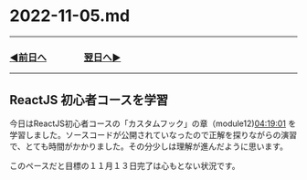 # 2022-11-05.md
  
---

### [◀️前日へ](https://github.com/yuasys/chatty-journal/blob/main/2022/11/2022-11-04.md)&emsp;&emsp;&emsp;&emsp;[翌日へ▶️](https://github.com/yuasys/chatty-journal/blob/main/2022/11/2022-11-06.md)

---

## ReactJS 初心者コースを学習

今日はReactJS初心者コースの「カスタムフック」の章（module12)[04:19:01](https://www.youtube.com/watch?v=f55qeKGgB_M&list=PLpPqplz6dKxW5ZfERUPoYTtNUNvrEebAR&index=19&t=15541s)
を学習しました。ソースコードが公開されていなったので正解を探りながらの演習で、とても時間がかかりました。その分少しは理解が進んだように思います。  

このペースだと目標の１１月１３日完了は心もとない状況です。
